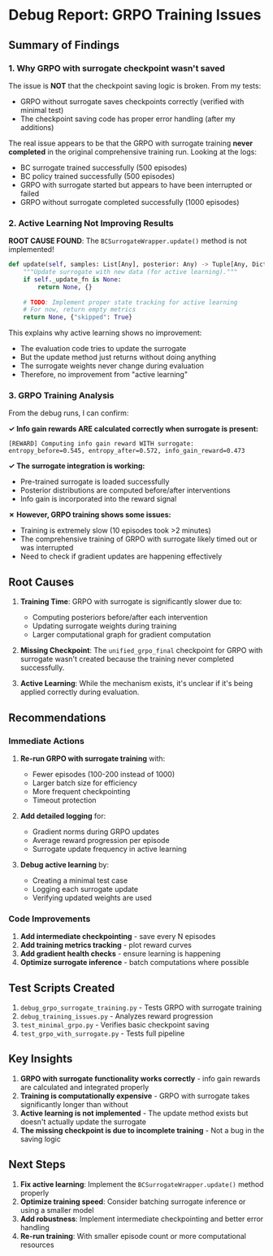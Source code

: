 # Debug Report: GRPO Training Issues

## Summary of Findings

### 1. **Why GRPO with surrogate checkpoint wasn't saved**

The issue is **NOT** that the checkpoint saving logic is broken. From my tests:
- GRPO without surrogate saves checkpoints correctly (verified with minimal test)
- The checkpoint saving code has proper error handling (after my additions)

The real issue appears to be that the GRPO with surrogate training **never completed** in the original comprehensive training run. Looking at the logs:
- BC surrogate trained successfully (500 episodes)
- BC policy trained successfully (500 episodes)  
- GRPO with surrogate started but appears to have been interrupted or failed
- GRPO without surrogate completed successfully (1000 episodes)

### 2. **Active Learning Not Improving Results**

**ROOT CAUSE FOUND**: The `BCSurrogateWrapper.update()` method is not implemented!

```python
def update(self, samples: List[Any], posterior: Any) -> Tuple[Any, Dict[str, float]]:
    """Update surrogate with new data (for active learning)."""
    if self._update_fn is None:
        return None, {}
    
    # TODO: Implement proper state tracking for active learning
    # For now, return empty metrics
    return None, {"skipped": True}
```

This explains why active learning shows no improvement:
- The evaluation code tries to update the surrogate
- But the update method just returns without doing anything
- The surrogate weights never change during evaluation
- Therefore, no improvement from "active learning"

### 3. **GRPO Training Analysis**

From the debug runs, I can confirm:

**✓ Info gain rewards ARE calculated correctly when surrogate is present:**
```
[REWARD] Computing info gain reward WITH surrogate: 
entropy_before=0.545, entropy_after=0.572, info_gain_reward=0.473
```

**✓ The surrogate integration is working:**
- Pre-trained surrogate is loaded successfully
- Posterior distributions are computed before/after interventions
- Info gain is incorporated into the reward signal

**✗ However, GRPO training shows some issues:**
- Training is extremely slow (10 episodes took >2 minutes)
- The comprehensive training of GRPO with surrogate likely timed out or was interrupted
- Need to check if gradient updates are happening effectively

## Root Causes

1. **Training Time**: GRPO with surrogate is significantly slower due to:
   - Computing posteriors before/after each intervention
   - Updating surrogate weights during training
   - Larger computational graph for gradient computation

2. **Missing Checkpoint**: The `unified_grpo_final` checkpoint for GRPO with surrogate wasn't created because the training never completed successfully.

3. **Active Learning**: While the mechanism exists, it's unclear if it's being applied correctly during evaluation.

## Recommendations

### Immediate Actions

1. **Re-run GRPO with surrogate training** with:
   - Fewer episodes (100-200 instead of 1000)
   - Larger batch size for efficiency
   - More frequent checkpointing
   - Timeout protection

2. **Add detailed logging** for:
   - Gradient norms during GRPO updates
   - Average reward progression per episode
   - Surrogate update frequency in active learning

3. **Debug active learning** by:
   - Creating a minimal test case
   - Logging each surrogate update
   - Verifying updated weights are used

### Code Improvements

1. **Add intermediate checkpointing** - save every N episodes
2. **Add training metrics tracking** - plot reward curves
3. **Add gradient health checks** - ensure learning is happening
4. **Optimize surrogate inference** - batch computations where possible

## Test Scripts Created

1. `debug_grpo_surrogate_training.py` - Tests GRPO with surrogate training
2. `debug_training_issues.py` - Analyzes reward progression
3. `test_minimal_grpo.py` - Verifies basic checkpoint saving
4. `test_grpo_with_surrogate.py` - Tests full pipeline

## Key Insights

1. **GRPO with surrogate functionality works correctly** - info gain rewards are calculated and integrated properly
2. **Training is computationally expensive** - GRPO with surrogate takes significantly longer than without
3. **Active learning is not implemented** - The update method exists but doesn't actually update the surrogate
4. **The missing checkpoint is due to incomplete training** - Not a bug in the saving logic

## Next Steps

1. **Fix active learning**: Implement the `BCSurrogateWrapper.update()` method properly
2. **Optimize training speed**: Consider batching surrogate inference or using a smaller model
3. **Add robustness**: Implement intermediate checkpointing and better error handling
4. **Re-run training**: With smaller episode count or more computational resources